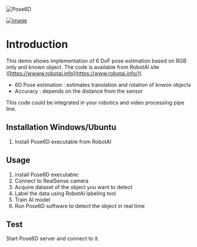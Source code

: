 ![Pose6D](https://github.com/WorkIntel/Projects/blob/main/Pose6D/doc/pose6d-ezgif.com-video-to-gif-converter.gif)

[![image](https://img.shields.io/pypi/v/scikit-spatial.svg)](https://pypi.python.org/pypi/scikit-spatial)



# Introduction

This demo shows implementation of 6 DoF pose estimation based on RGB only and known object.
The code is available from RobotAI site ([https://wwww.robotai.info](https://www.robotai.info/))

-   6D Pose estimation : estimates translation and rotation of knwon objects
-   Accuracy  : depends on the distance from the sensor

This code could be integrated in your robotics and video processing pipe line.

## Installation Windows/Ubuntu

1. Install Pose6D executable from RobotAI

## Usage

1. install Pose6D executable:
2. Connect to RealSense camera
3. Acquire dataset of the object you want to detect
4. Label the data using RobotAI labeling tool
5. Train AI model
6. Run Pose6D software to detect the object in real time

## Test

Start Pose6D server and connect to it.
